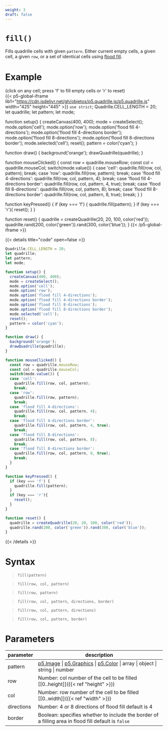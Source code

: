 ```yaml
---
weight: 3
draft: false
---
```


# `fill()`

Fills quadrille cells with given `pattern`. Either current empty cells, a given cell, a given `row`, or a set of identical cells using [flood fill](https://en.m.wikipedia.org/wiki/Flood_fill).

# Example

(click on any cell; press 'f' to fill empty cells or 'r' to reset)\
{{< p5-global-iframe lib1="https://cdn.jsdelivr.net/gh/objetos/p5.quadrille.js/p5.quadrille.js" width="425" height="445" >}}
`use strict`;
Quadrille.CELL_LENGTH = 20;
let quadrille;
let pattern;
let mode;

function setup() {
  createCanvas(400, 400);
  mode = createSelect();
  mode.option('cell');
  mode.option('row');
  mode.option('flood fill 4-directions');
  mode.option('flood fill 4-directions border');
  mode.option('flood fill 8-directions');
  mode.option('flood fill 8-directions border');
  mode.selected('cell');
  reset();
  pattern = color('cyan');
}

function draw() {
  background('orange');
  drawQuadrille(quadrille);
}

function mouseClicked() {
  const row = quadrille.mouseRow;
  const col = quadrille.mouseCol;
  switch(mode.value()) {
  case 'cell':
    quadrille.fill(row, col, pattern);
    break;
  case 'row':
    quadrille.fill(row, pattern);
    break;
  case 'flood fill 4-directions':
    quadrille.fill(row, col, pattern, 4);
    break;
  case 'flood fill 4-directions border':
    quadrille.fill(row, col, pattern, 4, true);
    break;
  case 'flood fill 8-directions':
    quadrille.fill(row, col, pattern, 8);
    break;
  case 'flood fill 8-directions border':
    quadrille.fill(row, col, pattern, 8, true);
    break;
  }
}

function keyPressed() {
  if (key === 'f') {
    quadrille.fill(pattern);
  }
  if (key === 'r'){
    reset();
  }
}

function reset() {
  quadrille = createQuadrille(20, 20, 100, color('red'));
  quadrille.rand(200, color('green')).rand(300, color('blue'));
}
{{< /p5-global-iframe >}}

{{< details title="code" open=false >}}
```js
Quadrille.CELL_LENGTH = 20;
let quadrille;
let pattern;
let mode;

function setup() {
  createCanvas(400, 400);
  mode = createSelect();
  mode.option('cell');
  mode.option('row');
  mode.option('flood fill 4-directions');
  mode.option('flood fill 4-directions border');
  mode.option('flood fill 8-directions');
  mode.option('flood fill 8-directions border');
  mode.selected('cell');
  reset();
  pattern = color('cyan');
}

function draw() {
  background('orange');
  drawQuadrille(quadrille);
}

function mouseClicked() {
  const row = quadrille.mouseRow;
  const col = quadrille.mouseCol;
  switch(mode.value()) {
  case 'cell':
    quadrille.fill(row, col, pattern);
    break;
  case 'row':
    quadrille.fill(row, pattern);
    break;
  case 'flood fill 4-directions':
    quadrille.fill(row, col, pattern, 4);
    break;
  case 'flood fill 4-directions border':
    quadrille.fill(row, col, pattern, 4, true);
    break;
  case 'flood fill 8-directions':
    quadrille.fill(row, col, pattern, 8);
    break;
  case 'flood fill 8-directions border':
    quadrille.fill(row, col, pattern, 8, true);
    break;
  }
}

function keyPressed() {
  if (key === 'f') {
    quadrille.fill(pattern);
  }
  if (key === 'r'){
    reset();
  }
}

function reset() {
  quadrille = createQuadrille(20, 20, 100, color('red'));
  quadrille.rand(200, color('green')).rand(300, color('blue'));
}
```
{{< /details >}}

# Syntax

> `fill(pattern)`

> `fill(row, col, pattern)`

> `fill(row, pattern)`

> `fill(row, col, pattern, directions, border)`

> `fill(row, col, pattern, directions)`

> `fill(row, col, pattern, border)`

# Parameters

| parameter  | description                                                                                                                                                         |
|------------|---------------------------------------------------------------------------------------------------------------------------------------------------------------------|
| pattern    | [p5.Image](https://p5js.org/reference/#/p5.Image) \| [p5.Graphics](https://p5js.org/reference/#/p5.Graphics) \| [p5.Color](https://p5js.org/reference/#/p5.Color) \| array \| object \| string \| number |
| row        | Number: col number of the cell to be filled [\[0..height\]]({{< ref "height" >}})                                                                                   |
| col        | Number: row number of the cell to be filled [\[0..width\]]({{< ref "width" >}})                                                                                     |
| directions | Number: 4 or 8 directions of flood fill default is 4                                                |
| border     | Boolean: specifies whether to include the border of a filling area in flood fill default is `false` |
